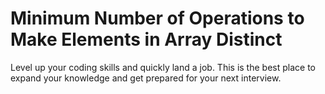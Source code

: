 # Minimum Number of Operations to Make Elements in Array Distinct

Level up your coding skills and quickly land a job. This is the best place to expand your knowledge and get prepared for your next interview.